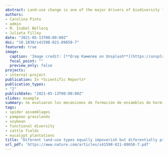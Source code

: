 ```yaml
---
abstract: Land-use change is one of the major drivers of biodiversity loss by introducing environmental modifcations, which excludes native species unable to adapt to the novel conditions. Grasslands are among the most threatened biomes; understanding the infuence of diferent land-use types on native species is crucial to achieving sustainable management policies. We hypothesized that land-use types that partially conserve the original vegetation cover would show higher taxonomic and functional diversity and similarity with native assemblages than land-use types that replace the original vegetation cover. We compared the taxonomic and functional alpha and beta diversity of spider assemblages between soybean crops, eucalypt plantations, and cattle felds with seminatural grasslands. Through null models, we assessed the standardized efect sizes to test diferences in the strength of environmental fltering among land-use types. Environmental changes introduced by diferent land-use types resulted in assemblages diferentiated in species and trait composition, taxonomically and functionally impoverished with respect to seminatural grasslands. All land-use types drove species replacement and trait loss and replacement of grassland spiders. Each land-use showed a characteristic species and trait composition. Most of the grassland traits were not lost but were under or over-represented according to the land-use type. Only in soybean crops the formation of spider communities would be mainly driven by environmental fltering. Changes in land-use decreased species diversity and modifed the composition of spider species and functional traits leading to diferentiated spider assemblages. As spider species and traits varied among land-uses, a mitigation measure against grasslands biodiversity loss could be the development of productive landscapes with a mosaic of land-use types, as each of them would provide microhabitats for species with diferent requirements. Because land-use types mainly led to the rearrangement of grassland functional trait values, most of spider functions might be conserved in mosaics of land-use types. 
authors:
- Carolina Pinto
- admin
- M. Isabel Bellocq
- Julieta Filloy
date: "2021-05-13T00:00:00Z"
doi: "10.1038/s41598-021-89658-7"
featured: true
image:
  caption: 'Image credit: [**Егор Камелев on Unsplash**](https://unsplash.com/photos/R5MgBBhrm4Q)'
  focal_point: ""
  preview_only: false
projects:
- internal-project
publication: In *Scientific Reports*
publication_types:
- "2"
publishDate: "2021-05-13T00:00:00Z"
slides: example
summary: Se evaluaron los mecanismos de formación de ensambles de hormigas epígeas en una cronosecuencia forestal de eucalipto de la Pampa Mesopotámica.
tags:
- spider assemblages
- pampean grasslands
- soybean
- functional diversity
- cattle fields
- eucalypt plantations
title: "Diferent land‑use types equally impoverish but diferentially preserve grassland species and functional traits of spider assemblages"
url_pdf: 'https://www.nature.com/articles/s41598-021-89658-7.pdf'
---
```




